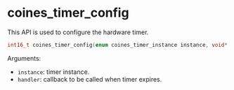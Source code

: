 # coines_timer_config
 This API is used to configure the hardware timer.
 
```C
int16_t coines_timer_config(enum coines_timer_instance instance, void* handler);
```

Arguments:

- `instance`: timer instance.
- `handler`: callback to be called when timer expires.
